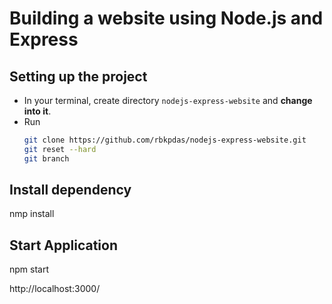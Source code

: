 # Building a website using Node.js and Express

## Setting up the project

- In your terminal, create directory `nodejs-express-website` and **change into it**.
- Run
  ```bash
  git clone https://github.com/rbkpdas/nodejs-express-website.git
  git reset --hard
  git branch
  ```

## Install dependency

nmp install

## Start Application

npm start

http://localhost:3000/
